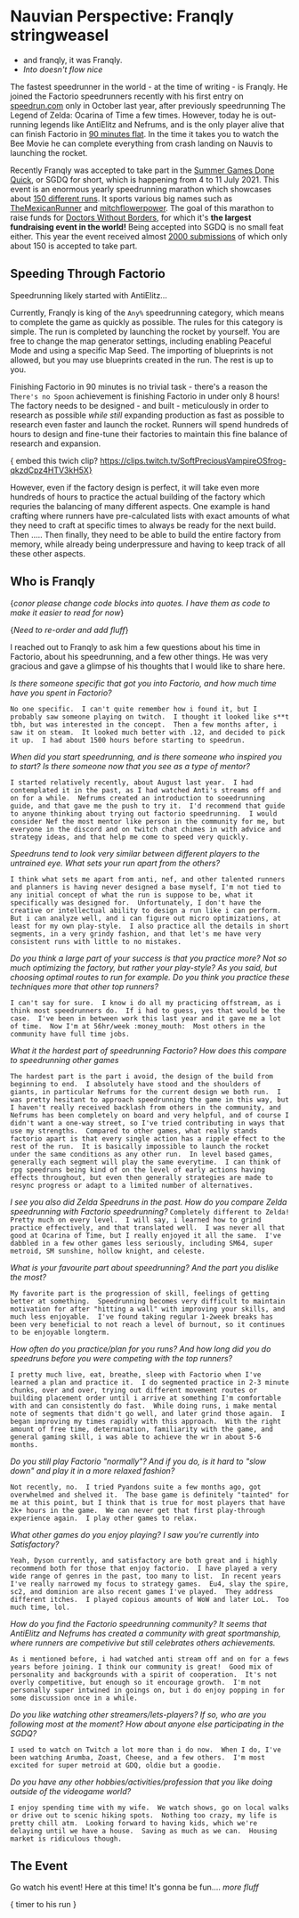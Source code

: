 # Nauvian Perspective: Franqly <author>stringweasel</author>

- and franqly, it was Franqly.
- *Into doesn't flow nice*

The fastest speedrunner in the world - at the time of writing - is Franqly. He joined the Factorio speedrunners recently with his first entry on [speedrun.com](https://www.speedrun.com/user/Franqly) only in October last year, after previously speedrunning The Legend of Zelda: Ocarina of Time a few times. However, today he is out-running legends like AntiElitz and Nefrums, and is the only player alive that can finish Factorio in [90 minutes flat](https://www.speedrun.com/factorio/run/y2xelq5m). In the time it takes you to watch the Bee Movie he can complete everything from crash landing on Nauvis to launching the rocket.

Recently Franqly was accepted to take part in the [Summer Games Done Quick](https://gamesdonequick.com/), or SGDQ for short, which is happening from 4 to 11 July 2021. This event is an enormous yearly speedrunning marathon which showcases about [150 different runs](https://gamesdonequick.com/tracker/runs/SGDQ2021). It sports various big names such as [TheMexicanRunner](https://www.speedrun.com/user/themexicanrunner) and [mitchflowerpower](https://www.speedrun.com/user/mitchflowerpower). The goal of this marathon to raise funds for [Doctors Without Borders](https://www.doctorswithoutborders.org/), for which it's **the largest fundraising event in the world!** Being accepted into SGDQ is no small feat either. This year the event received almost [2000 submissions](https://gamesdonequick.com/submission/all) of which only about 150 is accepted to take part.

## Speeding Through Factorio

Speedrunning likely started with AntiElitz...

Currently, Franqly is king of the `Any%` speedrunning category, which means to complete the game as quickly as possible. The rules for this category is simple. The run is completed by launching the rocket by yourself. You are free to change the map generator settings, including enabling Peaceful Mode and using a specific Map Seed. The importing of blueprints is not allowed, but you may use blueprints created in the run. The rest is up to you.

Finishing Factorio in 90 minutes is no trivial task - there's a reason the `There's no Spoon` achievement is finishing Factorio in under only 8 hours! The factory needs to be designed - and built - meticulously in order to research as possible *while still* expanding production as fast as possible to research even faster and launch the rocket. Runners will spend hundreds of hours to design and fine-tune their factories to maintain this fine balance of research and expansion.

{ embed this twich clip? https://clips.twitch.tv/SoftPreciousVampireOSfrog-qkzdCpz4HTV3kH5X}

However, even if the factory design is perfect, it will take even more hundreds of hours to practice the actual building of the factory which requries the balancing of many different aspects. One example is hand crafting where runners have pre-calculated lists with exact amounts of what they need to craft at specific times to always be ready for the next build. Then ..... Then finally, they need to be able to build the entire factory from memory, while already being underpressure and having to keep track of all these other aspects.

## Who is Franqly
{*conor please change code blocks into quotes. I have them as code to make it easier to read for now*}

{*Need to re-order and add fluff*}

I reached out to Franqly to ask him a few questions about his time in Factorio, about his speedrunning, and a few other things. He was very gracious and gave a glimpse of his thoughts that I would like to share here.

*Is there someone specific that got you into Factorio, and how much time have you spent in Factorio?*

`No one specific.  I can't quite remember how i found it, but I probably saw someone playing on twitch.  I thought it looked like s**t tbh, but was interested in the concept.  Then a few months after, i saw it on steam.  It looked much better with .12, and decided to pick it up.  I had about 1500 hours before starting to speedrun.`

*When did you start speedrunning, and is there someone who inspired you to start? Is there someone now that you see as a type of mentor?*

`I started relatively recently, about August last year.  I had contemplated it in the past, as I had watched Anti's streams off and on for a while.  Nefrums created an introduction to soeedrunning guide, and that gave me the push to try it.  I'd recommend that guide to anyone thinking about trying out factorio speedrunning.  I would consider Nef the most mentor like person in the community for me, but everyone in the discord and on twitch chat chimes in with advice and strategy ideas, and that help me come to speed very quickly.`

*Speedruns tend to look very similar between different players to the untrained eye. What sets your run apart from the others?*

`I think what sets me apart from anti, nef, and other talented runners and planners is having never designed a base myself, I'm not tied to any initial concept of what the run is suppose to be, what it specifically was designed for.  Unfortunately, I don't have the creative or intellectual ability to design a run like i can perform.  But i can analyze well, and i can figure out micro optimizations, at least for my own play-style.  I also practice all the details in short segments, in a very grindy fashion, and that let's me have very consistent runs with little to no mistakes.`

*Do you think a large part of your success is that you practice more? Not so much optimizing the factory, but rather your play-style? As you said, but choosing optimal routes to run for example. Do you think you practice these techniques more that other top runners?*

`I can't say for sure.  I know i do all my practicing offstream, as i think most speedrunners do.  If i had to guess, yes that would be the case.  I've been in between work this last year and it gave me a lot of time.  Now I'm at 56hr/week :money_mouth:  Most others in the community have full time jobs.`

*What it the hardest part of speedrunning Factorio? How does this compare to speedrunning other games*

`The hardest part is the part i avoid, the design of the build from beginning to end.  I absolutely have stood and the shoulders of giants, in particular Nefrums for the current design we both run.  I was pretty hesitant to approach speedrunning the game in this way, but I haven't really received backlash from others in the community, and Nefrums has been completely on board and very helpful, and of course I didn't want a one-way street, so I've tried contributing in ways that use my strengths.  Compared to other games, what really stands factorio apart is that every single action has a ripple effect to the rest of the run.  It is basically impossible to launch the rocket under the same conditions as any other run.  In level based games, generally each segment will play the same everytime.  I can think of rpg speedruns being kind of on the level of early actions having effects throughout, but even then generally strategies are made to resync progress or adapt to a limited number of alternatives.`

*I see you also did Zelda Speedruns in the past. How do you compare Zelda speedrunning with Factorio speedrunning?*
`Completely different to Zelda!  Pretty much on every level.  I will say, i learned how to grind practice effectively, and that translated well.  I was never all that good at Ocarina of Time, but I really enjoyed it all the same.  I've dabbled in a few other games less seriously, including SM64, super metroid, SM sunshine, hollow knight, and celeste.`

*What is your favourite part about speedrunning? And the part you dislike the most?*

`My favorite part is the progression of skill, feelings of getting better at something.  Speedrunning becomes very difficult to maintain motivation for after "hitting a wall" with improving your skills, and much less enjoyable.  I've found taking regular 1-2week breaks has been very beneficial to not reach a level of burnout, so it continues to be enjoyable longterm.`

*How often do you practice/plan for you runs? And how long did you do speedruns before you were competing with the top runners?*

`I pretty much live, eat, breathe, sleep with Factorio when I've learned a plan and practice it.  I do segmented practice in 2-3 minute chunks, over and over, trying out different movement routes or building placement order until i arrive at something I'm comfortable with and can consistently do fast.  While doing runs, i make mental note of segments that didn't go well, and later grind those again.  I began improving my times rapidly with this approach.  With the right amount of free time, determination, familiarity with the game, and general gaming skill, i was able to achieve the wr in about 5-6 months.`

*Do you still play Factorio "normally"? And if you do, is it hard to "slow down" and play it in a more relaxed fashion?*

`Not recently, no.  I tried Pyandons suite a few months ago, got overwhelmed and shelved it.  The base game is definitely "tainted" for me at this point, but I think that is true for most players that have 2k+ hours in the game.  We can never get that first play-through experience again.  I play other games to relax.`

*What other games do you enjoy playing? I saw you're currently into Satisfactory?*

`Yeah, Dyson currently, and satisfactory are both great and i highly recommend both for those that enjoy factorio.  I have played a very wide range of genres in the past, too many to list.  In recent years I've really narrowed my focus to strategy games.  Eu4, slay the spire, sc2, and dominion are also recent games I've played.  They address different itches.  I played copious amounts of WoW and later LoL.  Too much time, lol.`

*How do you find the Factorio speedrunning community? It seems that AntiElitz and Nefrums has created a community with great sportmanship, where runners are competivive but still celebrates others achievements.*

`As i mentioned before, i had watched anti stream off and on for a fews years before joining. I think our community is great!  Good mix of personality and backgrounds with a spirit of cooperation.  It's not overly competitive, but enough so it encourage growth.  I'm not personally super intwined in goings on, but i do enjoy popping in for some discussion once in a while.`

*Do you like watching other streamers/lets-players? If so, who are you following most at the moment? How about anyone else participating in the SGDQ?*

`I used to watch on Twitch a lot more than i do now.  When I do, I've been watching Arumba, Zoast, Cheese, and a few others.  I'm most excited for super metroid at GDQ, oldie but a goodie.`

*Do you have any other hobbies/activities/profession that you like doing outside of the videogame world?*

`I enjoy spending time with my wife.  We watch shows, go on local walks or drive out to scenic hiking spots.  Nothing too crazy, my life is pretty chill atm.  Looking forward to having kids, which we're delaying until we have a house.  Saving as much as we can.  Housing market is ridiculous though.`

## The Event

Go watch his event! Here at this time! It's gonna be fun.... *more fluff*

{ timer to his run }

 